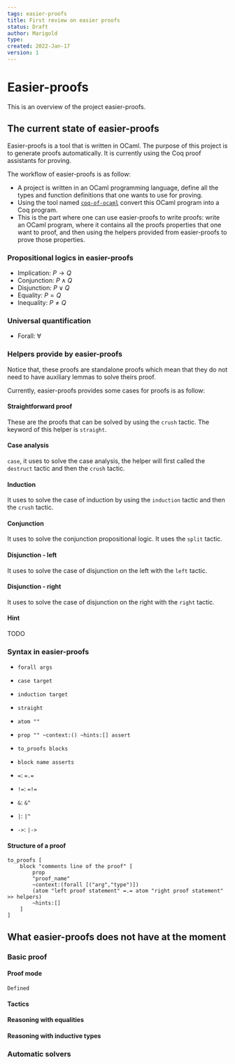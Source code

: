 ```yaml
---
tags: easier-proofs
title: First review on easier proofs
status: Draft
author: Marigold
type:
created: 2022-Jan-17
version: 1
---
```

# Easier-proofs

This is an overview of the project easier-proofs. 

## The current state of easier-proofs

Easier-proofs is a tool that is written in OCaml. The purpose of this project is to generate proofs automatically. It is currently using the Coq proof assistants for proving.

The workflow of easier-proofs is as follow:

- A project is written in an OCaml programming language, define all the types and function definitions that one wants to use for proving.
- Using the tool named [`coq-of-ocaml`](https://foobar-land.github.io/coq-of-ocaml/) convert this OCaml program into a Coq program.
- This is the part where one can use easier-proofs to write proofs: write an OCaml program, where it contains all the proofs properties that one want to proof, and then using the helpers provided from easier-proofs to prove those properties. 

### Propositional logics in easier-proofs 
<!-- https://www.cs.cornell.edu/courses/cs3110/2017fa/l/20-coq-logic/notes.html#:~:text=Implication%20is%20so%20primitive%20that,always%20and%20never%20hold%2C%20respectively.-->
- Implication: $P \rightarrow Q$
- Conjunction: $P \wedge Q$
- Disjunction: $P \vee Q$
- Equality: $P = Q$
- Inequality: $P \neq Q$

### Universal quantification
- Forall: $\forall$

### Helpers provide by easier-proofs
Notice that, these proofs are standalone proofs which mean that they do not need to have auxiliary lemmas to solve theirs proof.

Currently, easier-proofs provides some cases for proofs is as follow:

#### Straightforward proof
These are the proofs that can be solved by using the `crush` tactic.
The keyword of this helper is `straight`.

#### Case analysis 
`case`, it uses to solve the case analysis, the helper will first called the `destruct` tactic and then the `crush` tactic.

#### Induction 
It uses to solve the case of induction by using the `induction` tactic and then the `crush` tactic.

#### Conjunction
It uses to solve the conjunction propositional logic. It uses the `split` tactic. 

#### Disjunction - left
It uses to solve the case of disjunction on the left with the `left` tactic.

#### Disjunction - right
It uses to solve the case of disjunction on the right with the `right` tactic.

#### Hint
TODO

### Syntax in easier-proofs

- `forall args`
- `case target`
- `induction target`
- `straight`
- `atom ""`
- `prop "" ~context:() ~hints:[] assert`
- `to_proofs blocks`
- `block name asserts`

- `=`: `=.=`
- `!=`: `=!=`
- `&`: `&^`
- `|`: `|^`
- `->`: `|->`

#### Structure of a proof 

```
to_proofs [
    block "comments line of the proof" [
        prop 
        "proof_name" 
        ~context:(forall [("arg","type")])
        (atom "left proof statement" =.= atom "right proof statement" >> helpers)
        ~hints:[]
    ]
]
```


## What easier-proofs does not have at the moment

<!--https://coq.inria.fr/refman/proof-engine/tactics.html-->

### Basic proof

#### Proof mode
`Defined`

#### Tactics

#### Reasoning with equalities

#### Reasoning with inductive types

### Automatic solvers

